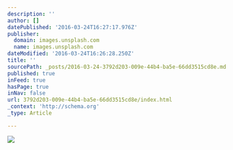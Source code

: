 ```yaml
---
description: ''
author: []
datePublished: '2016-03-24T16:27:17.976Z'
publisher:
  domain: images.unsplash.com
  name: images.unsplash.com
dateModified: '2016-03-24T16:26:28.250Z'
title: ''
sourcePath: _posts/2016-03-24-3792d203-009e-44b4-ba5e-66dd3515cd8e.md
published: true
inFeed: true
hasPage: true
inNav: false
url: 3792d203-009e-44b4-ba5e-66dd3515cd8e/index.html
_context: 'http://schema.org'
_type: Article

---
```

![](https://images.unsplash.com/photo-1458653446772-b464405aba94?ixlib=rb-0.3.5&q=80&fm=jpg&crop=entropy&s=5459b2ef5f9bc3f3f98c5ed070513d9d)